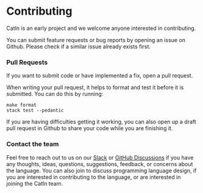 # Contributing

Catln is an early project and we welcome anyone interested in contributing.

You can submit feature requests or bug reports by opening an issue on Github. Please check if a similar issue already exists first.

### Pull Requests

If you want to submit code or have implemented a fix, open a pull request.

When writing your pull request, it helps to format and test it before it is submitted. You can do this by running:

```
make format
stack test --pedantic
```

If you are having difficulties getting it working, you can also open up a draft pull request in Github to share your code while you are finishing it.

### Contact the team

Feel free to reach out to us on our [Slack](https://join.slack.com/t/catln/shared_invite/zt-qkfr40mp-e7kIhGWYJK03RjUrYFRTDQ) or [GitHub Discussions](https://github.com/zachgk/catln/discussions) if you have any thoughts, ideas, questions, suggestions, feedback, or concerns about the language. You can also join to discuss programming language design, if you are interested in contributing to the language, or are interested in joining the Catln team.
